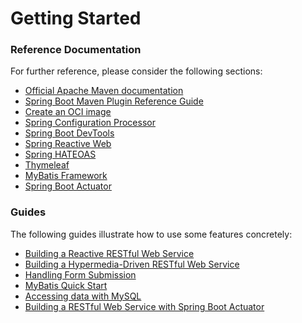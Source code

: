 # Getting Started

### Reference Documentation
For further reference, please consider the following sections:

* [Official Apache Maven documentation](https://maven.apache.org/guides/index.html)
* [Spring Boot Maven Plugin Reference Guide](https://docs.spring.io/spring-boot/docs/3.0.0-RC1/maven-plugin/reference/html/)
* [Create an OCI image](https://docs.spring.io/spring-boot/docs/3.0.0-RC1/maven-plugin/reference/html/#build-image)
* [Spring Configuration Processor](https://docs.spring.io/spring-boot/docs/3.0.0-RC1/reference/htmlsingle/#appendix.configuration-metadata.annotation-processor)
* [Spring Boot DevTools](https://docs.spring.io/spring-boot/docs/3.0.0-RC1/reference/htmlsingle/#using.devtools)
* [Spring Reactive Web](https://docs.spring.io/spring-boot/docs/3.0.0-RC1/reference/htmlsingle/#web.reactive)
* [Spring HATEOAS](https://docs.spring.io/spring-boot/docs/3.0.0-RC1/reference/htmlsingle/#web.spring-hateoas)
* [Thymeleaf](https://docs.spring.io/spring-boot/docs/3.0.0-RC1/reference/htmlsingle/#web.servlet.spring-mvc.template-engines)
* [MyBatis Framework](https://mybatis.org/spring-boot-starter/mybatis-spring-boot-autoconfigure/)
* [Spring Boot Actuator](https://docs.spring.io/spring-boot/docs/3.0.0-RC1/reference/htmlsingle/#actuator)

### Guides
The following guides illustrate how to use some features concretely:

* [Building a Reactive RESTful Web Service](https://spring.io/guides/gs/reactive-rest-service/)
* [Building a Hypermedia-Driven RESTful Web Service](https://spring.io/guides/gs/rest-hateoas/)
* [Handling Form Submission](https://spring.io/guides/gs/handling-form-submission/)
* [MyBatis Quick Start](https://github.com/mybatis/spring-boot-starter/wiki/Quick-Start)
* [Accessing data with MySQL](https://spring.io/guides/gs/accessing-data-mysql/)
* [Building a RESTful Web Service with Spring Boot Actuator](https://spring.io/guides/gs/actuator-service/)

